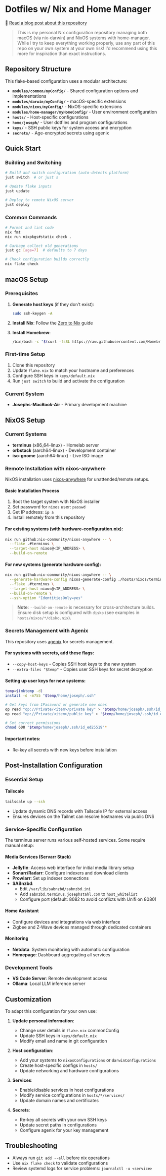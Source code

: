 # Dotfiles w/ Nix and Home Manager

🔔 [Read a blog post about this repository](https://josephstahl.com/nix-for-macos-and-a-homelab-server/)

> This is my personal Nix configuration repository managing both macOS (via nix-darwin) and NixOS systems with home-manager. While I try to keep everything working properly, use any part of this repo on your own system at your own risk! I'd recommend using this more for inspiration than exact instructions.

## Repository Structure

This flake-based configuration uses a modular architecture:

- **`modules/common/myConfig/`** - Shared configuration options and implementations
- **`modules/darwin/myConfig/`** - macOS-specific extensions
- **`modules/nixos/myConfig/`** - NixOS-specific extensions
- **`modules/home-manager/myHomeConfig/`** - User environment configuration
- **`hosts/`** - Host-specific configurations
- **`home/joseph/`** - User dotfiles and program configurations
- **`keys/`** - SSH public keys for system access and encryption
- **`secrets/`** - Age-encrypted secrets using agenix

## Quick Start

### Building and Switching
```bash
# Build and switch configuration (auto-detects platform)
just switch  # or just s

# Update flake inputs
just update

# Deploy to remote NixOS server
just deploy
```

### Common Commands
```bash
# Format and lint code
nix fmt
nix run nixpkgs#statix check .

# Garbage collect old generations
just gc [age=7]  # defaults to 7 days

# Check configuration builds correctly
nix flake check
```

## macOS Setup

### Prerequisites
1. **Generate host keys** (if they don't exist):
   ```bash
   sudo ssh-keygen -A
   ```

2. **Install Nix**: Follow the [Zero to Nix](https://zero-to-nix.com/start/install) guide

3. **Install Homebrew**:
   ```bash
   /bin/bash -c "$(curl -fsSL https://raw.githubusercontent.com/Homebrew/install/HEAD/install.sh)"
   ```

### First-time Setup
1. Clone this repository
2. Update `flake.nix` to match your hostname and preferences
3. Configure SSH keys in `keys/default.nix`
4. Run `just switch` to build and activate the configuration

### Current System
- **Josephs-MacBook-Air** - Primary development machine

## NixOS Setup

### Current Systems
- **terminus** (x86_64-linux) - Homelab server
- **orbstack** (aarch64-linux) - Development container
- **iso-gnome** (aarch64-linux) - Live ISO image

### Remote Installation with nixos-anywhere

NixOS installation uses [nixos-anywhere](https://github.com/nix-community/nixos-anywhere) for unattended/remote setups.

#### Basic Installation Process
1. Boot the target system with NixOS installer
2. Set password for `nixos` user: `passwd`
3. Get IP address: `ip a`
4. Install remotely from this repository

#### For existing systems (with hardware-configuration.nix):
```bash
nix run github:nix-community/nixos-anywhere -- \
  --flake .#terminus \
  --target-host nixos@<IP_ADDRESS> \
  --build-on-remote
```

#### For new systems (generate hardware config):
```bash
nix run github:nix-community/nixos-anywhere -- \
  --generate-hardware-config nixos-generate-config ./hosts/nixos/terminus/hardware-configuration.nix \
  --flake .#terminus \
  --target-host nixos@<IP_ADDRESS> \
  --build-on-remote \
  --ssh-option "IdentitiesOnly=yes"
```

> **Note**: `--build-on-remote` is necessary for cross-architecture builds.
> Ensure disk setup is configured with `disko` (see examples in `hosts/nixos/*/disko.nix`).

### Secrets Management with Agenix

This repository uses [agenix](https://github.com/ryantm/agenix) for secrets management.

#### For systems with secrets, add these flags:
- `--copy-host-keys` - Copies SSH host keys to the new system
- `--extra-files "$temp"` - Copies user SSH keys for secret decryption

#### Setting up user keys for new systems:
```bash
temp=$(mktemp -d)
install -d -m755 "$temp/home/joseph/.ssh"

# Get keys from 1Password or generate new ones
op read "op://Private/<item>/private key" > "$temp/home/joseph/.ssh/id_ed25519"
op read "op://Private/<item>/public key" > "$temp/home/joseph/.ssh/id_ed25519.pub"

# Set correct permissions
chmod 600 "$temp/home/joseph/.ssh/id_ed25519"*
```

#### Important notes:
- Re-key all secrets with new keys before installation

## Post-Installation Configuration

### Essential Setup

#### Tailscale
```bash
tailscale up --ssh
```
- Update dynamic DNS records with Tailscale IP for external access
- Ensures devices on the Tailnet can resolve hostnames via public DNS

### Service-Specific Configuration

The terminus server runs various self-hosted services. Some require manual setup:

#### Media Services (Servarr Stack)
- **Jellyfin**: Access web interface for initial media library setup
- **Sonarr/Radarr**: Configure indexers and download clients
- **Prowlarr**: Set up indexer connections
- **SABnzbd**:
  - Edit `/var/lib/sabnzbd/sabnzbd.ini`
  - Add `sabnzbd.terminus.josephstahl.com` to `host_whitelist`
  - Configure port (default: 8082 to avoid conflicts with Unifi on 8080)

#### Home Assistant
- Configure devices and integrations via web interface
- Zigbee and Z-Wave devices managed through dedicated containers

#### Monitoring
- **Netdata**: System monitoring with automatic configuration
- **Homepage**: Dashboard aggregating all services

### Development Tools
- **VS Code Server**: Remote development access
- **Ollama**: Local LLM inference server
## Customization

To adapt this configuration for your own use:

1. **Update personal information**:
   - Change user details in `flake.nix` commonConfig
   - Update SSH keys in `keys/default.nix`
   - Modify email and name in git configuration

2. **Host configuration**:
   - Add your systems to `nixosConfigurations` or `darwinConfigurations`
   - Create host-specific configs in `hosts/`
   - Update networking and hardware configurations

3. **Services**:
   - Enable/disable services in host configurations
   - Modify service configurations in `hosts/*/services/`
   - Update domain names and certificates

4. **Secrets**:
   - Re-key all secrets with your own SSH keys
   - Update secret paths in configurations
   - Configure agenix for your key management

## Troubleshooting

- Always run `git add --all` before nix operations
- Use `nix flake check` to validate configurations
- Review systemd logs for service problems: `journalctl -u <service>`
